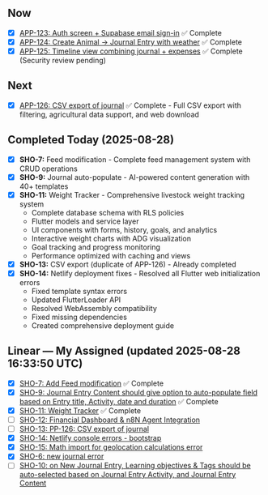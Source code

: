 ## Now
- [x] [APP-123: Auth screen + Supabase email sign-in](https://linear.app/showtrackai/issue/APP-123) ✅ Complete
- [x] [APP-124: Create Animal → Journal Entry with weather](https://linear.app/showtrackai/issue/APP-124) ✅ Complete
- [x] [APP-125: Timeline view combining journal + expenses](https://linear.app/showtrackai/issue/APP-125) ✅ Complete (Security review pending)

## Next
- [x] [APP-126: CSV export of journal](https://linear.app/showtrackai/issue/APP-126) ✅ Complete - Full CSV export with filtering, agricultural data support, and web download

## Completed Today (2025-08-28)
- [x] **SHO-7:** Feed modification - Complete feed management system with CRUD operations
- [x] **SHO-9:** Journal auto-populate - AI-powered content generation with 40+ templates
- [x] **SHO-11:** Weight Tracker - Comprehensive livestock weight tracking system
  - Complete database schema with RLS policies
  - Flutter models and service layer
  - UI components with forms, history, goals, and analytics
  - Interactive weight charts with ADG visualization
  - Goal tracking and progress monitoring
  - Performance optimized with caching and views
- [x] **SHO-13:** CSV export (duplicate of APP-126) - Already completed
- [x] **SHO-14:** Netlify deployment fixes - Resolved all Flutter web initialization errors
  - Fixed template syntax errors
  - Updated FlutterLoader API
  - Resolved WebAssembly compatibility
  - Fixed missing dependencies
  - Created comprehensive deployment guide

<!-- BEGIN LINEAR ASSIGNED -->
## Linear — My Assigned (updated 2025-08-28 16:33:50 UTC)

- [x] [SHO-7: Add Feed modification](https://linear.app/showtrackai/issue/SHO-7/add-feed-modification) ✅ Complete
- [x] [SHO-9: Journal Entry Content should give option to auto-populate field based on Entry title, Activity, date and duration](https://linear.app/showtrackai/issue/SHO-9/journal-entry-content-should-give-option-to-auto-populate-field-based) ✅ Complete
- [x] [SHO-11: Weight Tracker](https://linear.app/showtrackai/issue/SHO-11/weight-tracker) ✅ Complete
- [ ] [SHO-12: Financial Dashboard & n8N Agent Integration](https://linear.app/showtrackai/issue/SHO-12/financial-dashboard-and-n8n-agent-integration)
- [ ] [SHO-13: PP-126: CSV export of journal](https://linear.app/showtrackai/issue/SHO-13/pp-126-csv-export-of-journal)
- [x] [SHO-14: Netlify console errors - bootstrap](https://linear.app/showtrackai/issue/SHO-14/netlify-console-errors-bootstrap)
- [x] [SHO-15: Math import for geolocation calculations error](https://linear.app/showtrackai/issue/SHO-15/math-import-for-geolocation-calculations-error)
- [x] [SHO-6: new journal error](https://linear.app/showtrackai/issue/SHO-6/new-journal-error)
- [ ] [SHO-10: on New Journal Entry, Learning objectives & Tags should be auto-selected based on Journal Entry Activity, and Journal Entry Content](https://linear.app/showtrackai/issue/SHO-10/on-new-journal-entry-learning-objectives-and-tags-should-be-auto)

<!-- END LINEAR ASSIGNED -->
